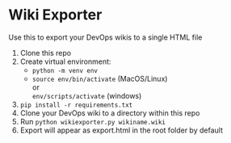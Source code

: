 # Wiki Exporter

Use this to export your DevOps wikis to a single HTML file

1. Clone this repo
1. Create virtual environment:
   - `python -m venv env`
   - `source env/bin/activate` (MacOS/Linux)  
       or   
   `env/scripts/activate` (windows)
1. `pip install -r requirements.txt`
1. Clone your DevOps wiki to a directory within this repo
2. Run `python wikiexporter.py wikiname.wiki`
3. Export will appear as export.html in the root folder by default

